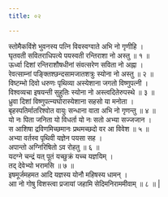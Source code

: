 ```yaml
---
title: ०२

---
```

स्तोमैकविंशे भुवनस्य पत्नि विवस्वग्वाते अभि नो गृणीहि ।  
घृतवती सवितराधिपत्ये पयस्वती रन्तिराशा नो अस्तु ॥ १ ॥  
ऊर्ध्वा दिशां रन्तिराशौषधीनां संवत्सरेण सविता नो अह्ना ।  
रेवत्साम्नां पङ्क्तिश्छन्दसामजातशत्रुः स्योना नो अस्तु ॥ २ ॥  
विष्टम्भो दिवो धरुणः पृथिव्या अस्येशाना जगतो विष्णुपत्नी ।  
विश्वव्यचा इषयन्ती सुहुतिः स्योना नो अस्त्वदितेरुपस्थे ॥ ३ ॥  
ध्रुवा दिशां विष्णुपत्न्यघोरास्येशाना सहसो या मनोता ।  
बृहस्पतिर्मातरिश्वोत वायुः सन्धाना वाता अभि नो गृणन्तु ॥ ४ ॥  
यो नः पिता जनिता यो विधर्ता यो नः सतो अभ्या सज्जजान ।  
स आशिषा द्रविणमिच्छमानः प्रथमच्छदो वर आ विवेश ॥ ५ ॥  
अभ्या वर्तस्व पृथिवी यज्ञेन पयसा सह ।  
अपान्तो अग्निरिषितो ऽव रोहतु ॥ ६ ॥  
यदग्ने चन्द्रं यत् पूतं यच्छुक्रं यच्च यज्ञयिम् ।  
तद् देवेभ्यो भरामसि ॥ ७ ॥  
इषमूर्जमहमत आदि यज्ञस्य योनौ महिषस्य धामन् ।  
आा नो गोषु विशस्त्वा प्रजायां जहामि सेदिमनिराममीवाम् ॥ ८ ॥ |  